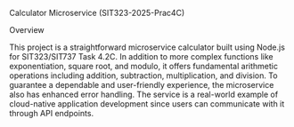 Calculator Microservice (SIT323-2025-Prac4C)


Overview

This project is a straightforward microservice calculator built using Node.js for SIT323/SIT737 Task 4.2C.  In addition to more complex functions like exponentiation, square root, and modulo, it offers fundamental arithmetic operations including addition, subtraction, multiplication, and division.  To guarantee a dependable and user-friendly experience, the microservice also has enhanced error handling.  The service is a real-world example of cloud-native application development since users can communicate with it through API endpoints.

